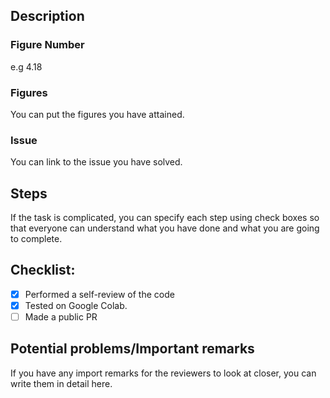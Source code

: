## Description

### Figure Number

e.g 4.18

### Figures

You can put the figures you have attained.

### Issue 

You can link to the issue you have solved.

## Steps

If the task is complicated, you can specify each step using check boxes so that everyone can understand what you have done and what you are going to complete.

## Checklist:

- [x] Performed a self-review of the code
- [x] Tested on Google Colab.
- [ ] Made a public PR 

## Potential problems/Important remarks

If you have any import remarks  for the reviewers to look at closer,  you can write them in detail here. 
